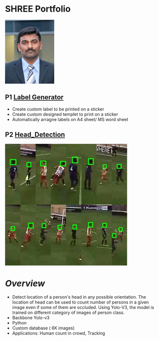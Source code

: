 # SHREE Portfolio
![](https://github.com/ShreedharRangappa/Shree_Portfolio/blob/master/images/dp.PNG)


## P1 [Label Generator](https://github.com/ShreedharRangappa/Generate_labels_python)
* Create custom label to be printed on a sticker
* Create custom designed templet to print on a sticker
* Automatically arragne labels on A4 sheet/ MS word sheet

## P2 [Head_Detection](https://github.com/ShreedharRangappa/Head_Detection)
![Head bounding boxes](https://github.com/ShreedharRangappa/Shree_Portfolio/blob/master/images/1_frame_v4_best_weights.jpg)

# *Overview*
* Detect location of a person's head in any possible orientation. The location of head can be used to count number of persons in a given image even if some of them are occluded. Using Yolo-V3, the model is trained on different category of images of person class.
* Backbone Yolo-v3
* Python
* Custom database ( 6K images)
* Applications: Human count in crowd, Tracking

